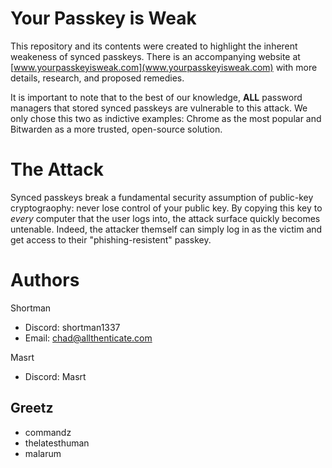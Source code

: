 # Your Passkey is Weak

This repository and its contents were created to highlight the inherent weakeness of synced passkeys.  There is an accompanying website at [www.yourpasskeyisweak.com](www.yourpasskeyisweak.com) with more details, research, and proposed remedies.

It is important to note that to the best of our knowledge, **ALL** password managers that stored synced passkeys are vulnerable to this attack. We only chose this two as indictive examples: Chrome as the most popular and Bitwarden as a more trusted, open-source solution.

# The Attack
Synced passkeys break a fundamental security assumption of public-key cryptograophy: never lose control of your public key. By copying this key to *every* computer that the user logs into, the attack surface quickly becomes untenable. Indeed, the attacker themself can simply log in as the victim and get access to their "phishing-resistent" passkey.


# Authors
Shortman
* Discord: shortman1337
* Email: chad@allthenticate.com

Masrt
* Discord: Masrt

## Greetz
* commandz
* thelatesthuman
* malarum

